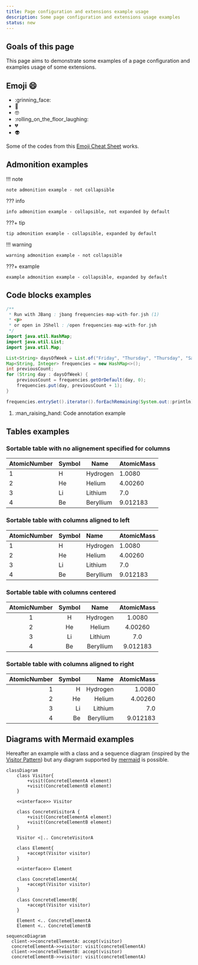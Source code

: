 ```yaml
---
title: Page configuration and extensions example usage
description: Some page configuration and extensions usage examples
status: new
---
```


## Goals of this page

This page aims to demonstrate some examples of a page configuration and examples usage of some extensions.

## Emoji :smile:

* :grinning_face:
* :cold_face:
* :nerd_face:
* :rolling_on_the_floor_laughing:
* :broken_heart:
* :alien:

Some of the codes from this [Emoji Cheat Sheet](https://www.webfx.com/tools/emoji-cheat-sheet/) works.

## Admonition examples

!!! note

    note admonition example - not collapsible

??? info

    info admonition example - collapsible, not expanded by default

???+ tip

    tip admonition example - collapsible, expanded by default

!!! warning

    warning admonition example - not collapsible

???+ example

    example admonition example - collapsible, expanded by default

## Code blocks examples

```java title="frequencies-map-with-for.jsh"
/**
 * Run with JBang : jbang frequencies-map-with-for.jsh (1)
 * <p>
 * or open in JShell : /open frequencies-map-with-for.jsh
 */
import java.util.HashMap;
import java.util.List;
import java.util.Map;

List<String> daysOfWeek = List.of("Friday", "Thursday", "Thursday", "Saturday", "Thursday", "Thursday", "Monday", "Saturday", "Friday", "Saturday");
Map<String, Integer> frequencies = new HashMap<>();
int previousCount;
for (String day : daysOfWeek) {
    previousCount = frequencies.getOrDefault(day, 0);
    frequencies.put(day, previousCount + 1);
}

frequencies.entrySet().iterator().forEachRemaining(System.out::println);
```

1. :man_raising_hand: Code annotation example

## Tables examples

### Sortable table with no alignement specified for columns

| AtomicNumber | Symbol | Name      | AtomicMass  |
| ------------ | ------ | --------- | ----------- |
| 1            | H      | Hydrogen  | 1.0080      |
| 2            | He     | Helium    | 4.00260     |
| 3            | Li     | Lithium   | 7.0         |
| 4            | Be     | Beryllium | 9.012183    |

### Sortable table with columns aligned to left

| AtomicNumber | Symbol | Name      | AtomicMass  |
| :----------- | :----- | :-------- | :---------- |
| 1            | H      | Hydrogen  | 1.0080      |
| 2            | He     | Helium    | 4.00260     |
| 3            | Li     | Lithium   | 7.0         |
| 4            | Be     | Beryllium | 9.012183    |

### Sortable table with columns centered

| AtomicNumber | Symbol | Name      | AtomicMass  |
| :----------: | :----: | :-------: | :---------: |
| 1            | H      | Hydrogen  | 1.0080      |
| 2            | He     | Helium    | 4.00260     |
| 3            | Li     | Lithium   | 7.0         |
| 4            | Be     | Beryllium | 9.012183    |

### Sortable table with columns aligned to right

| AtomicNumber | Symbol | Name      | AtomicMass  |
| -----------: | -----: | --------: | ----------: |
| 1            | H      | Hydrogen  | 1.0080      |
| 2            | He     | Helium    | 4.00260     |
| 3            | Li     | Lithium   | 7.0         |
| 4            | Be     | Beryllium | 9.012183    |

## Diagrams with Mermaid examples

Hereafter an example with a class and a sequence diagram (inspired by the [Visitor Pattern](https://refactoring.guru/design-patterns/visitor)) but any diagram supported by [mermaid](https://mermaid.js.org/) is possible.

```mermaid
classDiagram
    class Visitor{
        +visit(ConcreteElementA element)
        +visit(ConcreteElementB element)
    }

    <<interface>> Visitor

    class ConcreteVisitorA {
        +visit(ConcreteElementA element)
        +visit(ConcreteElementB element)
    }

    Visitor <|.. ConcreteVisitorA

    class Element{
        +accept(Visitor visitor)
    }

    <<interface>> Element

    class ConcreteElementA{
        +accept(Visitor visitor)
    }

    class ConcreteElementB{
        +accept(Visitor visitor)
    }

    Element <.. ConcreteElementA
    Element <.. ConcreteElementB

```

```mermaid
sequenceDiagram
  client->>concreteElementA: accept(visitor)
  concreteElementA->>visitor: visit(concreteElementA)
  client->>concreteElementB: accept(visitor)
  concreteElementB->>visitor: visit(concreteElementA)
```
